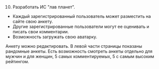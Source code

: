 10. Разработать ИС "лав планет".
 * Каждый зарегистрированный пользователь может разместить на сайте свою анкету.
 * Другие зарегистрированные пользователи могут ее оценивать и писать свои комментарии.
 * Возможность загружать свою аватарку.

Анкету можно редактировать.
В левой части страницы показаны рандомные анкеты.
Есть возможность смотреть анкеты отдельно для мужчин и для женщин, 5 самых комментируемых, 5 с самым высоким рейтингом.
